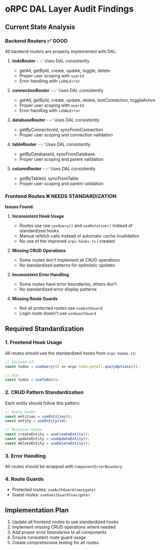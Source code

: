 # oRPC DAL Layer Audit Findings

## Current State Analysis

### Backend Routers ✅ GOOD
All backend routers are properly implemented with DAL:

1. **todoRouter** - ✅ Uses DAL consistently
   - getAll, getById, create, update, toggle, delete
   - Proper user scoping with `userId`
   - Error handling with `isDALError`

2. **connectionRouter** - ✅ Uses DAL consistently  
   - getAll, getById, create, update, delete, testConnection, toggleActive
   - Proper user scoping with `userId`
   - Error handling with `isDALError`

3. **databaseRouter** - ✅ Uses DAL consistently
   - getByConnectionId, syncFromConnection
   - Proper user scoping and connection validation

4. **tableRouter** - ✅ Uses DAL consistently
   - getByDatabaseId, syncFromDatabase
   - Proper user scoping and parent validation

5. **columnRouter** - ✅ Uses DAL consistently
   - getByTableId, syncFromTable
   - Proper user scoping and parent validation

### Frontend Routes ❌ NEEDS STANDARDIZATION

**Issues Found:**

1. **Inconsistent Hook Usage**
   - Routes use raw `useQuery()` and `useMutation()` instead of standardized hooks
   - Manual refetch calls instead of automatic cache invalidation
   - No use of the improved `orpc-hooks.ts` I created

2. **Missing CRUD Operations**
   - Some routes don't implement all CRUD operations
   - No standardized patterns for optimistic updates

3. **Inconsistent Error Handling**
   - Some routes have error boundaries, others don't
   - No standardized error display patterns

4. **Missing Route Guards**
   - Not all protected routes use `useAuthGuard`
   - Login route doesn't use `useGuestGuard`

## Required Standardization

### 1. Frontend Hook Usage
All routes should use the standardized hooks from `orpc-hooks.ts`:

```typescript
// Instead of:
const todos = useQuery(() => orpc.todo.getAll.queryOptions());

// Use:
const todos = useTodos();
```

### 2. CRUD Pattern Standardization
Each entity should follow this pattern:

```typescript
// Query hooks
const entities = useEntities();
const entity = useEntity(id);

// Mutation hooks
const createEntity = useCreateEntity();
const updateEntity = useUpdateEntity();
const deleteEntity = useDeleteEntity();
```

### 3. Error Handling
All routes should be wrapped with `ComponentErrorBoundary`

### 4. Route Guards
- Protected routes: `useAuthGuard(navigate)`
- Guest routes: `useGuestGuard(navigate)`

## Implementation Plan

1. Update all frontend routes to use standardized hooks
2. Implement missing CRUD operations where needed
3. Add proper error boundaries to all components
4. Ensure consistent route guard usage
5. Create comprehensive testing for all routes